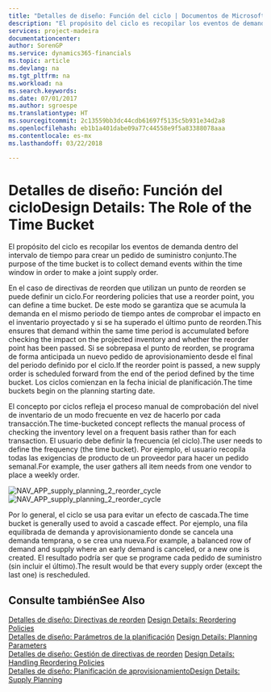 ```yaml
---
title: "Detalles de diseño: Función del ciclo | Documentos de Microsoft"
description: "El propósito del ciclo es recopilar los eventos de demanda dentro del intervalo de tiempo para crear un pedido de suministro conjunto."
services: project-madeira
documentationcenter: 
author: SorenGP
ms.service: dynamics365-financials
ms.topic: article
ms.devlang: na
ms.tgt_pltfrm: na
ms.workload: na
ms.search.keywords: 
ms.date: 07/01/2017
ms.author: sgroespe
ms.translationtype: HT
ms.sourcegitcommit: 2c13559bb3dc44cdb61697f5135c5b931e34d2a8
ms.openlocfilehash: eb1b1a401dabe09a77c44558e9f5a83388078aaa
ms.contentlocale: es-mx
ms.lasthandoff: 03/22/2018

---
```

# <a name="design-details-the-role-of-the-time-bucket"></a><span data-ttu-id="6f794-103">Detalles de diseño: Función del ciclo</span><span class="sxs-lookup"><span data-stu-id="6f794-103">Design Details: The Role of the Time Bucket</span></span>
<span data-ttu-id="6f794-104">El propósito del ciclo es recopilar los eventos de demanda dentro del intervalo de tiempo para crear un pedido de suministro conjunto.</span><span class="sxs-lookup"><span data-stu-id="6f794-104">The purpose of the time bucket is to collect demand events within the time window in order to make a joint supply order.</span></span>  
  
 <span data-ttu-id="6f794-105">En el caso de directivas de reorden que utilizan un punto de reorden se puede definir un ciclo.</span><span class="sxs-lookup"><span data-stu-id="6f794-105">For reordering policies that use a reorder point, you can define a time bucket.</span></span> <span data-ttu-id="6f794-106">De este modo se garantiza que se acumula la demanda en el mismo periodo de tiempo antes de comprobar el impacto en el inventario proyectado y si se ha superado el último punto de reorden.</span><span class="sxs-lookup"><span data-stu-id="6f794-106">This ensures that demand within the same time period is accumulated before checking the impact on the projected inventory and whether the reorder point has been passed.</span></span> <span data-ttu-id="6f794-107">Si se sobrepasa el punto de reorden, se programa de forma anticipada un nuevo pedido de aprovisionamiento desde el final del periodo definido por el ciclo.</span><span class="sxs-lookup"><span data-stu-id="6f794-107">If the reorder point is passed, a new supply order is scheduled forward from the end of the period defined by the time bucket.</span></span> <span data-ttu-id="6f794-108">Los ciclos comienzan en la fecha inicial de planificación.</span><span class="sxs-lookup"><span data-stu-id="6f794-108">The time buckets begin on the planning starting date.</span></span>  
  
 <span data-ttu-id="6f794-109">El concepto por ciclos refleja el proceso manual de comprobación del nivel de inventario de un modo frecuente en vez de hacerlo por cada transacción.</span><span class="sxs-lookup"><span data-stu-id="6f794-109">The time-bucketed concept reflects the manual process of checking the inventory level on a frequent basis rather than for each transaction.</span></span> <span data-ttu-id="6f794-110">El usuario debe definir la frecuencia (el ciclo).</span><span class="sxs-lookup"><span data-stu-id="6f794-110">The user needs to define the frequency (the time bucket).</span></span> <span data-ttu-id="6f794-111">Por ejemplo, el usuario recopila todas las exigencias de producto de un proveedor para hacer un pedido semanal.</span><span class="sxs-lookup"><span data-stu-id="6f794-111">For example, the user gathers all item needs from one vendor to place a weekly order.</span></span>  
  
 <span data-ttu-id="6f794-112">![](media/nav_app_supply_planning_2_reorder_cycle.png "NAV_APP_supply_planning_2_reorder_cycle")</span><span class="sxs-lookup"><span data-stu-id="6f794-112">![](media/nav_app_supply_planning_2_reorder_cycle.png "NAV_APP_supply_planning_2_reorder_cycle")</span></span>  
  
 <span data-ttu-id="6f794-113">Por lo general, el ciclo se usa para evitar un efecto de cascada.</span><span class="sxs-lookup"><span data-stu-id="6f794-113">The time bucket is generally used to avoid a cascade effect.</span></span> <span data-ttu-id="6f794-114">Por ejemplo, una fila equilibrada de demanda y aprovisionamiento donde se cancela una demanda temprana, o se crea una nueva.</span><span class="sxs-lookup"><span data-stu-id="6f794-114">For example, a balanced row of demand and supply where an early demand is canceled, or a new one is created.</span></span> <span data-ttu-id="6f794-115">El resultado podría ser que se programe cada pedido de suministro (sin incluir el último).</span><span class="sxs-lookup"><span data-stu-id="6f794-115">The result would be that every supply order (except the last one) is rescheduled.</span></span>  
  
## <a name="see-also"></a><span data-ttu-id="6f794-116">Consulte también</span><span class="sxs-lookup"><span data-stu-id="6f794-116">See Also</span></span>  
 <span data-ttu-id="6f794-117">[Detalles de diseño: Directivas de reorden](design-details-reordering-policies.md) </span><span class="sxs-lookup"><span data-stu-id="6f794-117">[Design Details: Reordering Policies](design-details-reordering-policies.md) </span></span>  
 <span data-ttu-id="6f794-118">[Detalles de diseño: Parámetros de la planificación](design-details-planning-parameters.md) </span><span class="sxs-lookup"><span data-stu-id="6f794-118">[Design Details: Planning Parameters](design-details-planning-parameters.md) </span></span>  
 <span data-ttu-id="6f794-119">[Detalles de diseño: Gestión de directivas de reorden](design-details-handling-reordering-policies.md) </span><span class="sxs-lookup"><span data-stu-id="6f794-119">[Design Details: Handling Reordering Policies](design-details-handling-reordering-policies.md) </span></span>  
 [<span data-ttu-id="6f794-120">Detalles de diseño: Planificación de aprovisionamiento</span><span class="sxs-lookup"><span data-stu-id="6f794-120">Design Details: Supply Planning</span></span>](design-details-supply-planning.md)
